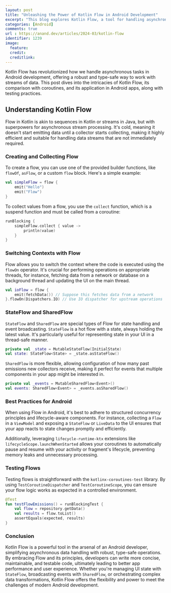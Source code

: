 ```yaml
---
layout: post
title: "Unleashing the Power of Kotlin Flow in Android Development"
excerpt: "This blog explores Kotlin Flow, a tool for handling asynchronous tasks in Android development. It highlights Flow's creation, collection, context switching, and its specializations like StateFlow and SharedFlow. The article also covers best practices for Android development using Flow and how to test Flow code. Overall, the article positions Kotlin Flow as a powerful and versatile tool for building modern Android applications."
categories: [Android]
comments: true
url : https://anand.dev/articles/2024-03/kotlin-flow
identifier: 1239
image:
  feature: 
  credit: 
  creditlink: 
---
```


<!-- # Unleashing the Power of Kotlin Flow in Android Development -->

Kotlin Flow has revolutionized how we handle asynchronous tasks in Android development, offering a robust and type-safe way to work with streams of data. This post dives into the intricacies of Kotlin Flow, its comparison with coroutines, and its application in Android apps, along with testing practices.

## Understanding Kotlin Flow

Flow in Kotlin is akin to sequences in Kotlin or streams in Java, but with superpowers for asynchronous stream processing. It's cold, meaning it doesn't start emitting data until a collector starts collecting, making it highly efficient and suitable for handling data streams that are not immediately required.

### Creating and Collecting Flow

To create a flow, you can use one of the provided builder functions, like `flowOf`, `asFlow`, or a custom `flow` block. Here's a simple example:

```kotlin
val simpleFlow = flow {
    emit("Hello")
    emit("Flow")
}
```

To collect values from a flow, you use the `collect` function, which is a suspend function and must be called from a coroutine:

```kotlin
runBlocking {
    simpleFlow.collect { value ->
        println(value)
    }
}
```

### Switching Contexts with Flow

Flow allows you to switch the context where the code is executed using the `flowOn` operator. It's crucial for performing operations on appropriate threads, for instance, fetching data from a network or database on a background thread and updating the UI on the main thread.

```kotlin
val ioFlow = flow {
    emit(fetchData()) // Suppose this fetches data from a network
}.flowOn(Dispatchers.IO) // Use IO dispatcher for upstream operations
```

### StateFlow and SharedFlow

`StateFlow` and `SharedFlow` are special types of Flow for state handling and event broadcasting. `StateFlow` is a hot flow with a state, always holding the latest value. It's particularly useful for representing state in your UI in a thread-safe manner.

```kotlin
private val _state = MutableStateFlow(InitialState)
val state: StateFlow<State> = _state.asStateFlow()
```

`SharedFlow` is more flexible, allowing configuration of how many past emissions new collectors receive, making it perfect for events that multiple components in your app might be interested in.

```kotlin
private val _events = MutableSharedFlow<Event>()
val events: SharedFlow<Event> = _events.asSharedFlow()
```

### Best Practices for Android

When using Flow in Android, it's best to adhere to structured concurrency principles and lifecycle-aware components. For instance, collecting a `Flow` in a `ViewModel` and exposing a `StateFlow` or `LiveData` to the UI ensures that your app reacts to state changes promptly and efficiently.

Additionally, leveraging `lifecycle-runtime-ktx` extensions like `lifecycleScope.launchWhenStarted` allows your coroutines to automatically pause and resume with your activity or fragment's lifecycle, preventing memory leaks and unnecessary processing.

### Testing Flows

Testing flows is straightforward with the `kotlinx-coroutines-test` library. By using `TestCoroutineDispatcher` and `TestCoroutineScope`, you can ensure your flow logic works as expected in a controlled environment.

```kotlin
@Test
fun testFlowEmissions() = runBlockingTest {
    val flow = repository.getData()
    val results = flow.toList()
    assertEquals(expected, results)
}
```

### Conclusion

Kotlin Flow is a powerful tool in the arsenal of an Android developer, simplifying asynchronous data handling with robust, type-safe operations. By embracing Flow and its principles, developers can write more concise, maintainable, and testable code, ultimately leading to better app performance and user experience. Whether you're managing UI state with `StateFlow`, broadcasting events with `SharedFlow`, or orchestrating complex data transformations, Kotlin Flow offers the flexibility and power to meet the challenges of modern Android development.